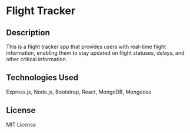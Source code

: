 # Flight Tracker

## Description
This is a flight tracker app that provides users with real-time flight information, enabling them to stay updated on flight statuses, delays, and other critical information.

## Technologies Used
Express.js, Node.js, Bootstrap, React, MongoDB, Mongoose

## License
MIT License
